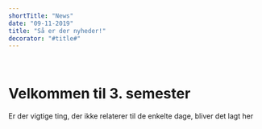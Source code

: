 ```yaml
---
shortTitle: "News"
date: "09-11-2019"
title: "Så er der nyheder!"
decorator: "#title#"
---
```


<br/>

# Velkommen til 3. semester

Er der vigtige ting, der ikke relaterer til de enkelte dage, bliver det lagt her
